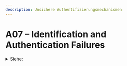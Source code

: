 ```yaml
---
description: Unsichere Authentifizierungsmechanismen
---
```


# A07 – Identification and Authentication Failures

<details>

<summary>Siehe:</summary>

* Brute Force
* MFA fehlt

</details>
